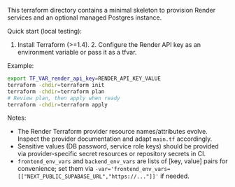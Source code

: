 This terraform directory contains a minimal skeleton to provision Render services and an optional managed Postgres instance.

Quick start (local testing):

1. Install Terraform (>=1.4). 2. Configure the Render API key as an environment variable or pass it as a tfvar.

Example:

```bash
export TF_VAR_render_api_key=RENDER_API_KEY_VALUE
terraform -chdir=terraform init
terraform -chdir=terraform plan
# Review plan, then apply when ready
terraform -chdir=terraform apply
```

Notes:
- The Render Terraform provider resource names/attributes evolve. Inspect the provider documentation and adapt `main.tf` accordingly.
- Sensitive values (DB password, service role keys) should be provided via provider-specific secret resources or repository secrets in CI.
- `frontend_env_vars` and `backend_env_vars` are lists of [key, value] pairs for convenience; set them via `-var='frontend_env_vars=[["NEXT_PUBLIC_SUPABASE_URL","https://..."]]'` if needed.
